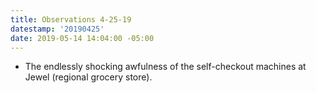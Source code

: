 ```yaml
---
title: Observations 4-25-19
datestamp: '20190425'
date: 2019-05-14 14:04:00 -05:00
---
```


- The endlessly shocking awfulness of the self-checkout machines at Jewel (regional grocery store).
